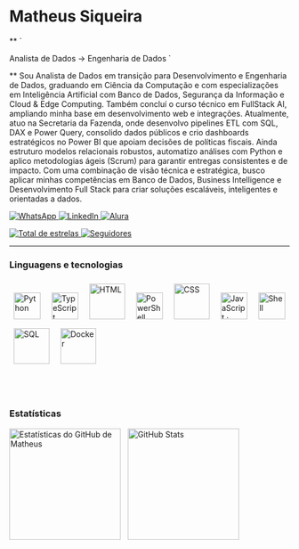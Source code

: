 # Matheus Siqueira
**
`
>
Analista de Dados → Engenharia de Dados
`
>
**
Sou Analista de Dados em transição para Desenvolvimento e Engenharia de Dados, graduando em Ciência da Computação e com especializações em Inteligência Artificial com Banco de Dados, Segurança da Informação e Cloud & Edge Computing. Também concluí o curso técnico em FullStack AI, ampliando minha base em desenvolvimento web e integrações.
Atualmente, atuo na Secretaria da Fazenda, onde desenvolvo pipelines ETL com SQL, DAX e Power Query, consolido dados públicos e crio dashboards estratégicos no Power BI que apoiam decisões de políticas fiscais. Ainda estruturo modelos relacionais robustos, automatizo análises com Python e aplico metodologias ágeis (Scrum) para garantir entregas consistentes e de impacto.
Com uma combinação de visão técnica e estratégica, busco aplicar minhas competências em Banco de Dados, Business Intelligence e Desenvolvimento Full Stack para criar soluções escaláveis, inteligentes e orientadas a dados.

<p align="left">
  <a href="https://wa.me/5581999203683" target="_blank">
    <img 
      alt="WhatsApp" 
      title="Falar no WhatsApp" 
      src="https://img.shields.io/badge/WhatsApp-00e676?style=for-the-badge&logo=whatsapp&logoColor=white" 
    />
  </a>
  <a href="https://www.linkedin.com/in/siqueira-hub/" target="_blank">
    <img 
      alt="LinkedIn" 
      title="Conectar no LinkedIn" 
      src="https://img.shields.io/badge/LinkedIn-0A66C2?style=for-the-badge&logo=linkedin&logoColor=white" 
    />
  </a>
  <a href="https://cursos.alura.com.br/user/matheussiqueirahub" target="_blank">
    <img 
      alt="Alura" 
      title="Trilhas e certificações na Alura" 
      src="https://img.shields.io/badge/Alura%20Cursos-00ff41?style=for-the-badge&labelColor=0d1117&logoColor=00ff41" 
    />
  </a>
</p>

<p align="left">
  <a href="https://github.com/matheussiqueirahub?tab=repositories&sort=stargazers" target="_blank">
    <img 
      alt="Total de estrelas" 
      title="Repos com mais estrelas" 
      src="https://custom-icon-badges.demolab.com/github/stars/matheussiqueirahub?color=00ff41&style=for-the-badge&labelColor=0d1117&logo=star&label=stars" 
    />
  </a>
  <a href="https://github.com/matheussiqueirahub?tab=followers" target="_blank">
    <img 
      alt="Seguidores" 
      title="Seguir no GitHub" 
      src="https://custom-icon-badges.demolab.com/github/followers/matheussiqueirahub?color=0ddf58&labelColor=0d1117&style=for-the-badge&logo=github&label=followers&logoColor=white" 
    />
  </a>
</p>

---

### Linguagens e tecnologias

<p align="left">
  <img src="https://cdn.jsdelivr.net/gh/devicons/devicon@latest/icons/python/python-original.svg" alt="Python" title="Python" width="48" height="48" style="padding: 8px;" />
  <img src="https://cdn.jsdelivr.net/gh/devicons/devicon@latest/icons/typescript/typescript-original.svg" alt="TypeScript" title="TypeScript" width="48" height="48" style="padding: 8px;" />
  <img src="https://cdn.jsdelivr.net/gh/devicons/devicon@latest/icons/html5/html5-original-wordmark.svg" alt="HTML" title="HTML" width="64" height="64" style="padding: 8px;" />
  <img src="https://cdn.jsdelivr.net/gh/devicons/devicon@latest/icons/powershell/powershell-original.svg" alt="PowerShell" title="PowerShell" width="48" height="48" style="padding: 8px;" />
  <img src="https://cdn.jsdelivr.net/gh/devicons/devicon@latest/icons/css3/css3-original-wordmark.svg" alt="CSS" title="CSS" width="64" height="64" style="padding: 8px;" />
  <img src="https://cdn.jsdelivr.net/gh/devicons/devicon@latest/icons/javascript/javascript-original.svg" alt="JavaScript · 0.16%" title="JavaScript · 0.16%" width="48" height="48" style="padding: 8px;" />
  <img src="https://cdn.jsdelivr.net/gh/devicons/devicon@latest/icons/powershell/powershell-original.svg" alt="Shell" title="Shell" width="48" height="48" style="padding: 8px;" />
  <img src="https://cdn.jsdelivr.net/gh/devicons/devicon@latest/icons/mysql/mysql-original-wordmark.svg" alt="SQL" title="SQL" width="64" height="64" style="padding: 8px;" />
  <img src="https://cdn.jsdelivr.net/gh/devicons/devicon@latest/icons/docker/docker-original-wordmark.svg" alt="Docker" title="Docker" width="64" height="64" style="padding: 8px;" />
</p>

<br/>
<br/>

### Estatísticas

<p>
  <img 
    align="left" 
    alt="Estatísticas do GitHub de Matheus" 
    height="200" 
    style="padding-right: 10px;" 
    src="https://github-readme-stats.vercel.app/api?username=matheussiqueirahub&show_icons=true&theme=tokyonight&include_all_commits=true&locale=pt-br" 
  />
  <img 
    align="left" 
      alt="GitHub Stats" 
      height="200" 
      src="https://github-readme-stats.vercel.app/api/top-langs/?username=matheussiqueirahub&theme=tokyonight&layout=compact&custom_title=Tecnologias&langs_count=9" 
  />
</p>

<div style="clear: both;"></div>
